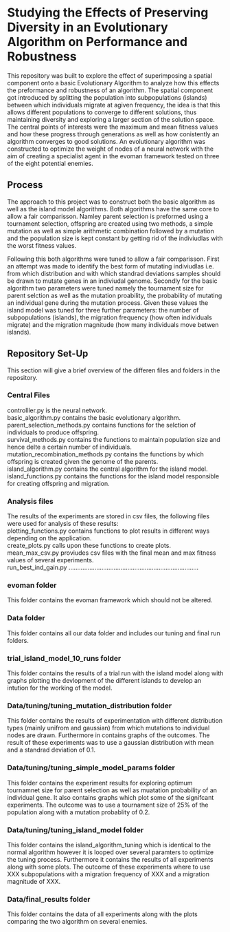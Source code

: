 # Studying the Effects of Preserving Diversity in an Evolutionary Algorithm on Performance and Robustness

This repository was built to explore the effect of superimposing a spatial component onto a basic Evolutionary Algorithm to analyze how this effects the preformance and robustness of an algorithm. The spatial component got introduced by splitting the population into subpopulations (islands) between which individuals migrate at agiven frequency, the idea is that this allows different populations to converge to different solutions, thus maintaining diversity and exploring a larger section of the solution space. The central points of interests were the maximum and mean fitness values and how these progress through generations as well as how conistently an algorithm converges to good solutions. An evolutionary algorithm was constructed to optimize the weight of nodes of a neural network with the aim of creating a specialist agent in the evoman framework tested on three of the eight potential enemies. 

## Process
The approach to this project was to construct both the basic algorithm as well as the island model algorithms. Both algorithms have the same core to allow a fair comparisson. Namley parent selection is preformed using a tournament selection, offspring are created using two methods, a simple mutation as well as simple arithmetic combination followed by a mutation and the population size is kept constant by getting rid of the indiviudlas with the worst fitness values. 

Following this both algorithms were tuned to allow a fair comparisson. First an attempt was made to identify the best form of mutating indiviudlas i.e.  from which distribution and with which standrad deviations samples should be drawn to mutate genes in an indiviudal genome. Secondly for the basic algorithm two parameters were tuned namely the tournament size for parent selction as well as the mutation proability, the probability of mutating an individual gene during the mutation process. Given these values the island model was tuned for three further parameters: the number of subpopulations (islands), the migration frequency (how often individuals migrate) and the migration magnitude (how many individuals move betwen islands).   

## Repository Set-Up
This section will give a brief overview of the differen files and folders in the repository.

### Central Files
controlller.py is the neural network. <br>
basic_algorithm.py contains the basic evolutionary algorithm. <br>
parent_selection_methods.py contains functions for the selction of individuals to produce offspring. <br>
survival_methods.py contains the functions to maintain population size and hence delte a certain number of individuals. <br>
mutation_recombination_methods.py contains the functions by which offspring is created given the genome of the parents. <br>
island_algorithm.py contains the central algorithm for the island model. <br>
island_functions.py contains the functions for the island model responsible for creating offspring and migration. <br>

### Analysis files
The results of the experiments are stored in csv files, the following files were used for analysis of these results: <br>
plotting_functions.py contains functions to plot results in different ways depending on the application. <br>
create_plots.py calls upon these functions to create plots. <br>
mean_max_csv.py proviudes csv files with the final mean and max fitness values of several experiments. <br>
run_best_ind_gain.py ........................................................................... <br>

### evoman folder
This folder contains the evoman framework which should not be altered.

### Data folder
This folder contains all our data folder and includes our tuning and final run folders.

### trial_island_model_10_runs folder
This folder contains the results of a trial run with the island model along with graphs plotting the devlopment of the different islands to develop an intution for the working of the model. 

### Data/tuning/tuning_mutation_distribution folder
This folder contains the results of experimentation with different distribution types (mainly unifrom and gaussian) from which mutations to individual nodes are drawn. Furthermore in contains graphs of the outcomes. The result of these experiments was to use a gaussian distribution with mean and a standrad deviation of 0.1.

### Data/tuning/tuning_simple_model_params folder
This folder contains the experiment results for exploring optimum tournamnet size for parent selection as well as muatation probability of an individual gene. It also contains graphs which plot some of the signifcant experiments. The outcome was to use a tournament size of 25% of the population along with a mutation probablity of 0.2.

### Data/tuning/tuning_island_model folder
This folder contains the island_algorithm_tuning which is identical to the normal algorithm however it is looped over several paramters to optimize the tuning process. Furthermore it contains the results of all experiments along with some plots. The outcome of these experiments where to use XXX subpopulations with a migration frequency of XXX and a migration magnitude of XXX.

### Data/final_results folder
This folder contains the data of all experiments along with the plots comparing the two algorithm on several enemies.
